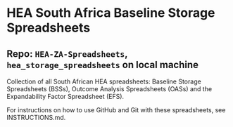 # HEA South Africa Baseline Storage Spreadsheets
## Repo: `HEA-ZA-Spreadsheets`, `hea_storage_spreadsheets` on local machine

Collection of all South African HEA spreadsheets: Baseline Storage Spreadsheets (BSSs), Outcome Analysis Spreadsheets (OASs) and the Expandability Factor Spreadsheet (EFS).

For instructions on how to use GitHub and Git with these spreadsheets, see INSTRUCTIONS.md.
